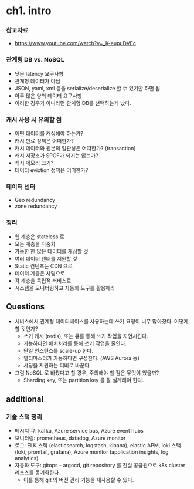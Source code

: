 # ch1. intro
### 참고자료
- https://www.youtube.com/watch?v=_K-eupuDVEc

### 관계형 DB vs. NoSQL
  - 낮은 latency 요구사항
  - 관계형 데이터가 아님
  - JSON, yaml, xml 등을 serialize/deserialize 할 수 있기만 하면 됨
  - 아주 많은 양의 데이터 요구사항
- 이러한 경우가 아니라면 관계형 DB를 선택하는게 났다.

### 캐시 사용 시 유의할 점
- 어떤 데이터를 캐싱해야 하는가?
- 캐시 만료 정책은 어떠한가?
- 캐시 데이터와 원본의 일관성은 어떠한가? (transaction)
- 캐시 저장소가 SPOF가 되지는 않는가?
- 캐시 메모리 크기?
- 데이터 eviction 정책은 어떠한가?

### 데이터 센터
- Geo redundancy
- zone redundancy

### 정리
- 웹 계층은 stateless 로
- 모든 계층을 다중화
- 가능한 한 많은 데이터를 캐싱할 것
- 여러 데이터 센터를 지원할 것
- Static 컨텐츠는 CDN 으로
- 데이터 계층은 샤딩으로
- 각 계층을 독립적 서비스로
- 시스템을 모니터링하고 자동화 도구를 활용해라

## Questions
- 서비스에서 관계형 데이터베이스를 사용하는데 쓰기 요청이 너무 많아졌다. 어떻게 할 것인가?
  - 쓰기 캐시 (redis), 또는 큐를 통해 쓰기 작업을 지연시킨다.
  - 가능하다면 배치처리를 통해 쓰기 작업을 줄인다.
  - 단일 인스턴스를 scale-up 한다.
  - 멀티마스터가 가능하다면 구성한다. (AWS Aurora 등)
  - 샤딩을 지원하는 디비로 바꾼다.
- 그럼 NoSQL 로 바꿨다고 할 경우, 주의해야 할 점은 무엇이 있을까?
  - Sharding key, 또는 partition key 를 잘 설계해야 한다.

## additional
### 기술 스택 정리
- 메시지 큐: kafka, Azure service bus, Azure event hubs
- 모니터링: prometheus, datadog, Azure monitor
- 로그: ELK 스택 (elasticsearch, logstash, kibana), elastic APM, loki 스택 (loki, promtail, grafana), Azure monitor (application insights, log analytics)
- 자동화 도구: gitops - argocd, git repository 를 진실 공급원으로 k8s cluster 리소스를 동기화한다.
  - 이를 통해 git 의 버전 관리 기능을 재사용할 수 있다.
